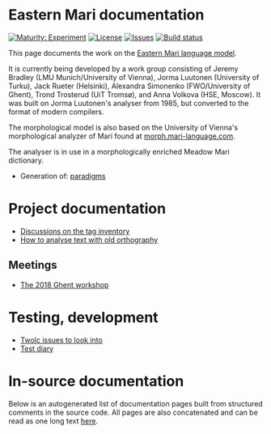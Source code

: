# Eastern Mari documentation

[![Maturity: Experiment](https://img.shields.io/badge/Maturity-Experiment-black.svg)](https://giellalt.github.io/MaturityClassification.html)
[![License](https://img.shields.io/github/license/giellalt/lang-mhr)](https://raw.githubusercontent.com/giellalt/lang-mhr/main/LICENSE)
[![Issues](https://img.shields.io/github/issues/giellalt/lang-mhr)](https://github.com/giellalt/lang-mhr/issues)
[![Build status](https://github.com/giellalt/lang-mhr/workflows/Speller%20CI+CD/badge.svg)](https://github.com/giellalt/lang-mhr/actions)

This page documents the work on the [Eastern Mari language model](http://github.com/giellalt/lang-mhr). 

It is currently being developed by a work group consisting of
Jeremy Bradley (LMU Munich/University of Vienna), Jorma Luutonen (University of Turku),
Jack Rueter (Helsinki), Alexandra Simonenko (FWO/University of Ghent),
Trond Trosterud (UiT Tromsø), and Anna Volkova (HSE, Moscow). It was 
built on Jorma Luutonen's analyser from 1985, but converted to the 
format of modern compilers.

The morphological model is also based on the University of Vienna's
morphological analyzer of Mari found at 
[morph.mari-language.com](http://morph.mari-language.com).

The analyser is in use in a morphologically enriched Meadow Mari
dictionary. 

* Generation of: [paradigms](http://giellatekno.uit.no/cgi/p-mhr.eng.html)

# Project documentation

* [Discussions on the tag inventory](TagDiscussion.html)
* [How to analyse text with old orthography](AnalysisWithOldOrthography.html)

## Meetings

* [The 2018 Ghent workshop](meetings/GhentWorkshop2018.html)

# Testing, development

* [Twolc issues to look into](TwolcIssues.html)
* [Test diary](TestDiary.html)

# In-source documentation

Below is an autogenerated list of documentation pages built from structured comments in the source code. All pages are also concatenated and can be read as one long text [here](mhr.md).
